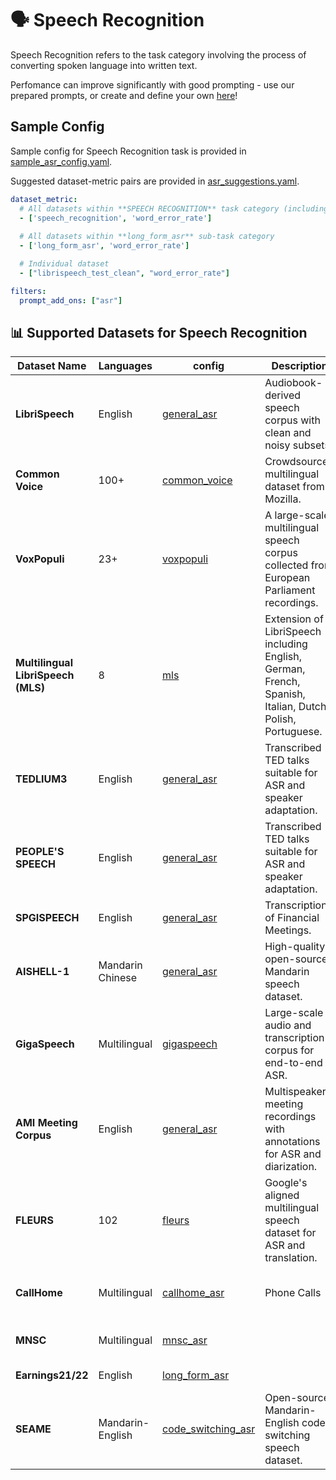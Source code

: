 # 🗣️ Speech Recognition
Speech Recognition refers to the task category involving the process of converting spoken language into written text.

Perfomance can improve significantly with good prompting - use our prepared prompts, or create and define your own [here](../../prompts/prompt_add_ons.yaml)!

## Sample Config
Sample config for Speech Recognition task is provided in [sample_asr_config.yaml](./sample_asr_config.yaml).

Suggested dataset-metric pairs are provided in [asr_suggestions.yaml](./asr_suggestions.yaml).
```yaml
dataset_metric:
  # All datasets within **SPEECH RECOGNITION** task category (including: asr + code_switching_asr + long_form_asr)
  - ['speech_recognition', 'word_error_rate']
  
  # All datasets within **long_form_asr** sub-task category
  - ['long_form_asr', 'word_error_rate']

  # Individual dataset
  - ["librispeech_test_clean", "word_error_rate"]

filters:
  prompt_add_ons: ["asr"]
```

## 📊 Supported Datasets for Speech Recognition

| Dataset Name                   | Languages       | config | Description                                                                                       | License              |
|-------------------------------|------------------|----- | ---------------------------------------------------------------------------------------------------|----------------------|
| **LibriSpeech**               | English          | [general_asr](./asr/general_asr.json)| Audiobook-derived speech corpus with clean and noisy subsets.      | CC BY 4.0        |
| **Common Voice**              | 100+             | [common_voice](./asr/common_voice.json)| Crowdsourced multilingual dataset from Mozilla.                   | CC0 1.0 Universal |
| **VoxPopuli**                 | 23+              | [voxpopuli](./asr/voxpopuli.json)| A large-scale multilingual speech corpus collected from European Parliament recordings.  | CC0  |
| **Multilingual LibriSpeech (MLS)** | 8           | [mls](./asr/mls.json) | Extension of LibriSpeech including English, German, French, Spanish, Italian, Dutch, Polish, Portuguese. | CC BY 4.0            |
| **TEDLIUM3**                  | English          | [general_asr](./asr/general_asr.json) | Transcribed TED talks suitable for ASR and speaker adaptation.                                    | CC BY-NC-ND 3.0      |
| **PEOPLE'S SPEECH**          | English          | [general_asr](./asr/general_asr.json) | Transcribed TED talks suitable for ASR and speaker adaptation.                                    | CC-BY-SA      |
| **SPGISPEECH**                  | English          | [general_asr](./asr/general_asr.json) | Transcriptions of Financial Meetings.                                    | Kensho User Agreement      |
| **AISHELL-1**                 | Mandarin Chinese | [general_asr](./asr/general_asr.json) | High-quality open-source Mandarin speech dataset.                                                 | Apache 2.0           |
| **GigaSpeech**                | Multilingual          | [gigaspeech](./asr/gigaspeech.json) | Large-scale audio and transcription corpus for end-to-end ASR.       | Apache 2.0           |
| **AMI Meeting Corpus**        | English          | [general_asr](./asr/general_asr.json) | Multispeaker meeting recordings with annotations for ASR and diarization.       | CC BY 4.0            |
| **FLEURS**                    | 102              | [fleurs](./asr/fleurs.json)| Google's aligned multilingual speech dataset for ASR and translation.         | CC BY 4.0            |
| **CallHome**                     | Multilingual          | [callhome_asr](./asr/callhome_asr.json) | Phone Calls                        | LDC User Agreement for Non-Members           |
| **MNSC**                     | Multilingual          | [mnsc_asr](./asr/mnsc_asr.json) |                        |       MNSC: Publicly released    |
| **Earnings21/22**                     | English          | [long_form_asr](./long_form_asr.json) |                        |   CC-BY-SA-4.0        |
| **SEAME**                     | Mandarin-English          | [code_switching_asr](./code_switching_asr.json) |   Open-source Mandarin-English code-switching speech dataset.                      |   	LDC2015S04       |